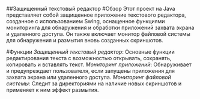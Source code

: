 ##Защищенный текстовый редактор
#Обзор
Этот проект на Java представляет собой защищенное приложение текстового редактора, созданное с использованием Swing, оснащенное функциями мониторинга для обнаружения и обработки приложений захвата экрана и удаленного доступа. Он также включает монитор файловой системы для обнаружения и размытия вновь созданных скриншотов.

#Функции
*Защищенный текстовый редактор*: Основные функции редактирования текста с возможностью открывать, сохранять, копировать и вставлять текст.
*Мониторинг приложений*: Обнаруживает и предупреждает пользователя, если запущены приложения для захвата экрана или удаленного доступа.
*Мониторинг файловой системы*: Следит за директориями на наличие новых скриншотов и применяет к ним эффект размытия.
